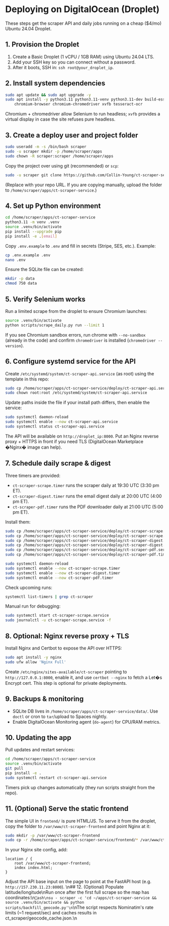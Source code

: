 # Deploying on DigitalOcean (Droplet)

These steps get the scraper API and daily jobs running on a cheap ($4/mo) Ubuntu 24.04 Droplet.

## 1. Provision the Droplet
1. Create a Basic Droplet (1 vCPU / 1GB RAM) using Ubuntu 24.04 LTS.
2. Add your SSH key so you can connect without a password.
3. After it boots, SSH in: `ssh root@your_droplet_ip`.

## 2. Install system dependencies
```bash
sudo apt update && sudo apt upgrade -y
sudo apt install -y python3.11 python3.11-venv python3.11-dev build-essential git unzip \
    chromium-browser chromium-chromedriver xvfb tesseract-ocr
```
Chromium + chromedriver allow Selenium to run headless; `xvfb` provides a virtual display in case the site refuses pure headless.

## 3. Create a deploy user and project folder
```bash
sudo useradd -m -s /bin/bash scraper
sudo -u scraper mkdir -p /home/scraper/apps
sudo chown -R scraper:scraper /home/scraper/apps
```
Copy the project over using git (recommended) or `scp`:
```bash
sudo -u scraper git clone https://github.com/Collin-Young/ct-scraper-service.git /home/scraper/apps/ct-scraper-service
```
(Replace with your repo URL. If you are copying manually, upload the folder to `/home/scraper/apps/ct-scraper-service`.)

## 4. Set up Python environment
```bash
cd /home/scraper/apps/ct-scraper-service
python3.11 -m venv .venv
source .venv/bin/activate
pip install --upgrade pip
pip install -e .[email]
```
Copy `.env.example` to `.env` and fill in secrets (Stripe, SES, etc.). Example:
```bash
cp .env.example .env
nano .env
```
Ensure the SQLite file can be created:
```bash
mkdir -p data
chmod 750 data
```

## 5. Verify Selenium works
Run a limited scrape from the droplet to ensure Chromium launches:
```bash
source .venv/bin/activate
python scripts/scrape_daily.py run --limit 1
```
If you see Chromium sandbox errors, run chrome with `--no-sandbox` (already in the code) and confirm `chromedriver` is installed (`chromedriver --version`).

## 6. Configure systemd service for the API
Create `/etc/systemd/system/ct-scraper-api.service` (as root) using the template in this repo:
```bash
sudo cp /home/scraper/apps/ct-scraper-service/deploy/ct-scraper-api.service /etc/systemd/system/
sudo chown root:root /etc/systemd/system/ct-scraper-api.service
```
Update paths inside the file if your install path differs, then enable the service:
```bash
sudo systemctl daemon-reload
sudo systemctl enable --now ct-scraper-api.service
sudo systemctl status ct-scraper-api.service
```
The API will be available on `http://droplet_ip:8000`. Put an Nginx reverse proxy + HTTPS in front if you need TLS (DigitalOcean Marketplace �Nginx� image can help).

## 7. Schedule daily scrape & digest
Three timers are provided:
- `ct-scraper-scrape.timer` runs the scraper daily at 19:30 UTC (3:30 pm ET).
- `ct-scraper-digest.timer` runs the email digest daily at 20:00 UTC (4:00 pm ET).
- `ct-scraper-pdf.timer` runs the PDF downloader daily at 21:00 UTC (5:00 pm ET).

Install them:
```bash
sudo cp /home/scraper/apps/ct-scraper-service/deploy/ct-scraper-scrape.service /etc/systemd/system/
sudo cp /home/scraper/apps/ct-scraper-service/deploy/ct-scraper-scrape.timer /etc/systemd/system/
sudo cp /home/scraper/apps/ct-scraper-service/deploy/ct-scraper-digest.service /etc/systemd/system/
sudo cp /home/scraper/apps/ct-scraper-service/deploy/ct-scraper-digest.timer /etc/systemd/system/
sudo cp /home/scraper/apps/ct-scraper-service/deploy/ct-scraper-pdf.service /etc/systemd/system/
sudo cp /home/scraper/apps/ct-scraper-service/deploy/ct-scraper-pdf.timer /etc/systemd/system/

sudo systemctl daemon-reload
sudo systemctl enable --now ct-scraper-scrape.timer
sudo systemctl enable --now ct-scraper-digest.timer
sudo systemctl enable --now ct-scraper-pdf.timer
```
Check upcoming runs:
```bash
systemctl list-timers | grep ct-scraper
```
Manual run for debugging:
```bash
sudo systemctl start ct-scraper-scrape.service
sudo journalctl -u ct-scraper-scrape.service -f
```

## 8. Optional: Nginx reverse proxy + TLS
Install Nginx and Certbot to expose the API over HTTPS:
```bash
sudo apt install -y nginx
sudo ufw allow 'Nginx Full'
```
Create `/etc/nginx/sites-available/ct-scraper` pointing to `http://127.0.0.1:8000`, enable it, and use `certbot --nginx` to fetch a Let�s Encrypt cert. This step is optional for private deployments.

## 9. Backups & monitoring
- SQLite DB lives in `/home/scraper/apps/ct-scraper-service/data/`. Use `doctl` or cron to `tar`/upload to Spaces nightly.
- Enable DigitalOcean Monitoring agent (`do-agent`) for CPU/RAM metrics.

## 10. Updating the app
Pull updates and restart services:
```bash
cd /home/scraper/apps/ct-scraper-service
source .venv/bin/activate
git pull
pip install -e .
sudo systemctl restart ct-scraper-api.service
```
Timers pick up changes automatically (they run scripts straight from the repo).


## 11. (Optional) Serve the static frontend
The simple UI in `frontend/` is pure HTML/JS. To serve it from the droplet, copy the folder to `/var/www/ct-scraper-frontend` and point Nginx at it:

```bash
sudo mkdir -p /var/www/ct-scraper-frontend
sudo cp -r /home/scraper/apps/ct-scraper-service/frontend/* /var/www/ct-scraper-frontend/
```

In your Nginx site config, add:
```nginx
location / {
    root /var/www/ct-scraper-frontend;
    index index.html;
}
```
Adjust the API base input on the page to point at the FastAPI host (e.g. `http://157.230.11.23:8000`).
\n## 12. (Optional) Populate latitude/longitude\nRun once after the first full scrape so the map has coordinates:\n`ash\nsu - scraper -c 'cd ~/apps/ct-scraper-service && source .venv/bin/activate && python scripts/backfill_geocode.py'\n`\nThe script respects Nominatim's rate limits (~1 request/sec) and caches results in ct_scraper/geocode_cache.json.\n
